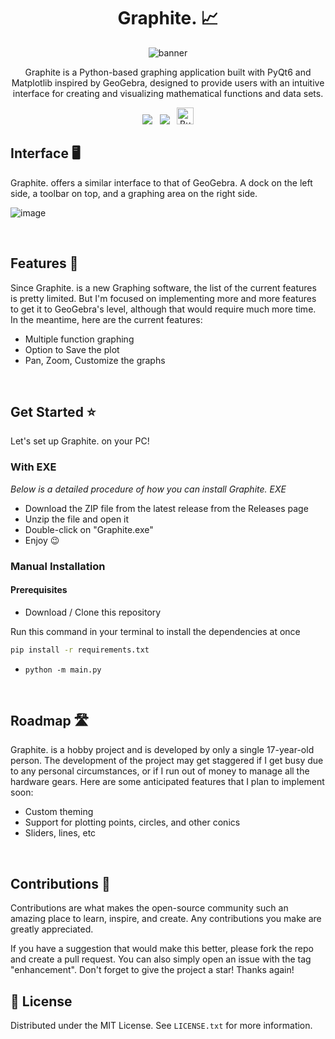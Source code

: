 <!-- PROJECT LOGO -->
<div align="center">

  <h1 align="center"> Graphite. 📈 </h1>
  
![banner](https://github.com/rohankishore/Graphite/assets/109947257/d48ae304-abdd-4d3e-b3a1-d2858fa4b71f)

  <p align="center">
    Graphite is a Python-based graphing application built with PyQt6 and Matplotlib inspired by GeoGebra, designed to provide users with an intuitive interface for creating and visualizing mathematical functions and data sets.
  </p>

  <a style="text-decoration:none">
    <img src="https://img.shields.io/badge/numpy-%23013243.svg?style=for-the-badge&logo=numpy&logoColor=white"/> &nbsp;
    <img src="https://img.shields.io/badge/Matplotlib-%23ffffff.svg?style=for-the-badge&logo=Matplotlib&logoColor=black"/> &nbsp;
  </a> <a href='https://ko-fi.com/V7V7QZ7GS' target='_blank'><img height='10' style='border:0px;height:27px;' src='https://img.shields.io/badge/Buy%20Me%20a%20Coffee-ffdd00?style=for-the-badge&logo=buy-me-a-coffee&logoColor=black' border='1' alt='Buy Me a Coffee at ko-fi.com' /></a>
</div>

## Interface 🖥️

Graphite. offers a similar interface to that of GeoGebra. A dock on the left side, a toolbar on top, and a graphing area on the right side.

![image](https://github.com/rohankishore/Graphite/assets/109947257/f9438b5a-e755-4d03-ad80-b95f81f4e7cc)

<br>

## Features 📃

Since Graphite. is a new Graphing software, the list of the current features is pretty limited. But I'm focused on implementing more and more features to get it to GeoGebra's level, although that would require much more time. In the meantime, here are the current features:
- Multiple function graphing
- Option to Save the plot
- Pan, Zoom, Customize the graphs

<br>

## Get Started ⭐

Let's set up Graphite. on your PC!

### With EXE

_Below is a detailed procedure of how you can install Graphite. EXE_

- Download the ZIP file from the latest release from the Releases page
- Unzip the file and open it
- Double-click on "Graphite.exe"
- Enjoy 😉

### Manual Installation

#### Prerequisites

- Download / Clone this repository

Run this command in your terminal to install the dependencies at once
  ```sh
  pip install -r requirements.txt
  ```

- `python -m main.py`

<br>

## Roadmap 🛣️

Graphite. is a hobby project and is developed by only a single 17-year-old person. The development of the project may get staggered if I get busy due to any personal circumstances, or if I run out of money to manage all the hardware gears. Here are some anticipated features that I plan to implement soon:
- Custom theming
- Support for plotting points, circles, and other conics
- Sliders, lines, etc

<br>

## Contributions 🛂
Contributions are what makes the open-source community such an amazing place to learn, inspire, and create. Any contributions you make are greatly appreciated.

If you have a suggestion that would make this better, please fork the repo and create a pull request. You can also simply open an issue with the tag "enhancement". Don't forget to give the project a star! Thanks again!

## 🪪 License

Distributed under the MIT License. See `LICENSE.txt`
for more information.

  
